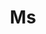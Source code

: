 ---
name: Xinfeng Yuan
title: Ms
email: 
website: 
note: 
category: Undergraduate Students
photo: 
---